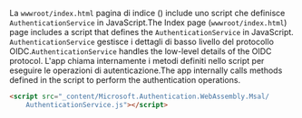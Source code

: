 <span data-ttu-id="2f077-101">La `wwwroot/index.html` pagina di indice () include uno script che definisce `AuthenticationService` in JavaScript.</span><span class="sxs-lookup"><span data-stu-id="2f077-101">The Index page (`wwwroot/index.html`) page includes a script that defines the `AuthenticationService` in JavaScript.</span></span> <span data-ttu-id="2f077-102">`AuthenticationService` gestisce i dettagli di basso livello del protocollo OIDC.</span><span class="sxs-lookup"><span data-stu-id="2f077-102">`AuthenticationService` handles the low-level details of the OIDC protocol.</span></span> <span data-ttu-id="2f077-103">L'app chiama internamente i metodi definiti nello script per eseguire le operazioni di autenticazione.</span><span class="sxs-lookup"><span data-stu-id="2f077-103">The app internally calls methods defined in the script to perform the authentication operations.</span></span>

```html
<script src="_content/Microsoft.Authentication.WebAssembly.Msal/
    AuthenticationService.js"></script>
```
